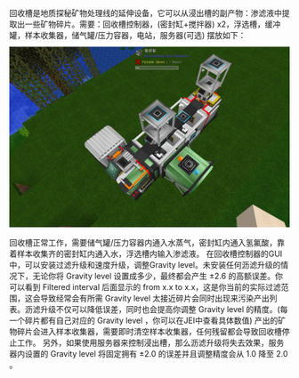 回收槽是地质探秘矿物处理线的延伸设备，它可以从浸出槽的副产物：渗滤液中提取出一些矿物碎片。需要：回收槽控制器，(密封缸+搅拌器) x2，浮选槽，缓冲罐，样本收集器，储气罐/压力容器，电站，服务器(可选)
摆放如下：
![Example](摆放.png)

回收槽正常工作，需要储气罐/压力容器内通入水蒸气，密封缸内通入氢氟酸，靠着样本收集齐的密封缸内通入水，浮选槽内输入渗滤液。
在回收槽控制器的GUI中，可以安装过滤升级和速度升级，调整Gravity level。未安装任何沥滤升级的情况下，无论你将 Gravity level 设置成多少，最终都会产生 ±2.6 的高额误差。你可以看到 Filtered interval 后面显示的 from x.x to x.x，这是你当前的实际过滤范围，这会导致经常会有所需 Gravity level 太接近碎片会同时出现来污染产出列表。沥滤升级不仅可以降低误差，同时也会提高你调整 Gravity level 的精度。(每一个碎片都有自己对应的 Gravity level ，你可以在JEI中查看具体数值)
产出的矿物碎片会进入样本收集器，需要即时清空样本收集器，任何残留都会导致回收槽停止工作。
另外，如果使用服务器来控制浸出槽，那么沥滤升级将失去效果，服务器内设置的 Gravity level 将固定拥有 ±2.0 的误差并且调整精度会从 1.0 降至 2.0 。